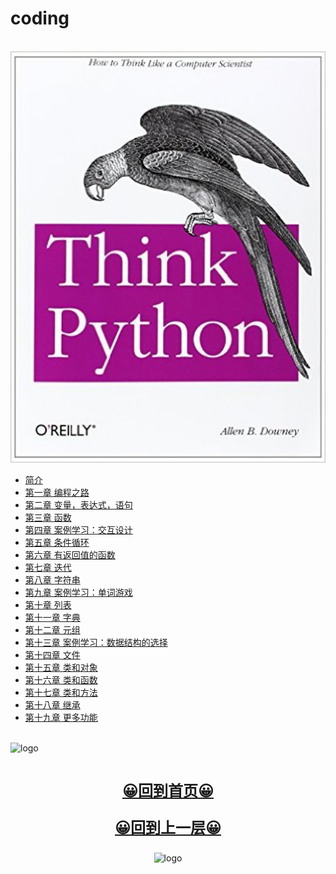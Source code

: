 # coding

<br />
<img  src='cover.jpg' width="600" alt="logo">
<br />

* [简介](READ_ME.md)
* [第一章 编程之路](chapter1.md)
* [第二章 变量，表达式，语句](chapter2.md)
* [第三章 函数](chapter3.md)
* [第四章 案例学习：交互设计](chapter4.md)
* [第五章 条件循环](chapter5.md)
* [第六章 有返回值的函数](chapter6.md)
* [第七章 迭代](chapter7.md)
* [第八章 字符串](chapter8.md)
* [第九章 案例学习：单词游戏](chapter9.md)
* [第十章 列表](chapter10.md)
* [第十一章 字典](chapter11.md)
* [第十二章 元组](chapter12.md)
* [第十三章 案例学习：数据结构的选择](chapter13.md)
* [第十四章 文件](chapter14.md)
* [第十五章 类和对象](chapter15.md)
* [第十六章 类和函数](chapter16.md)
* [第十七章 类和方法](chapter17.md)
* [第十八章 继承](chapter18.md)
* [第十九章 更多功能](chapter19.md)

<br />
<img  src='/img/bjkb.PNG' width="600" alt="logo">
<br />
<br />
<div align="center">
<a href="/index.html"><p style="font-size:24px"><b>&#128512;回到首页&#128512;</b></p></a>
<a href="../index.html"><p style="font-size:24px"><b>&#128512;回到上一层&#128512;</b></p></a>
<img  src='/img/01.jpeg' width="600" alt="logo" />
</div>
<br />
<br />
